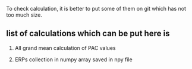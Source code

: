 To check calculation, it is better to put some of them on git which has not too much size.

## list of calculations which can be put here is

1. All grand mean calculation of PAC values  

2. ERPs collection in numpy array saved in npy file